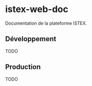 # istex-web-doc

Documentation de la plateforme ISTEX.

## Développement

TODO

## Production

TODO

